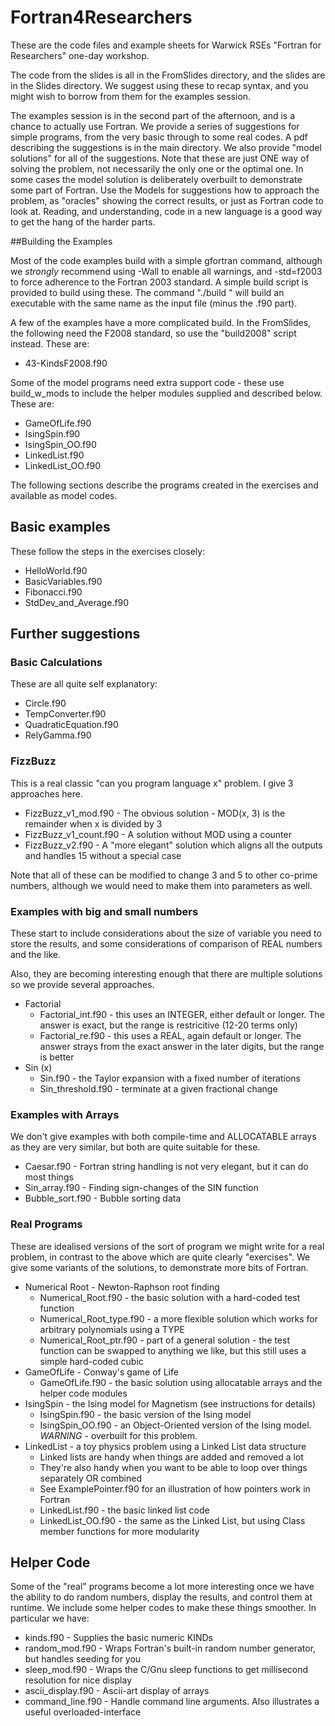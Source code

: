 # Fortran4Researchers

These are the code files and example sheets for Warwick RSEs "Fortran for Researchers"
one-day workshop.

The code from the slides is all in the FromSlides directory, and the slides are in the Slides directory.
We suggest using these to recap syntax, and you might wish to borrow from them for the examples session.

The examples session is in the second part of the afternoon, and is a chance to actually use Fortran.
We provide a series of suggestions for simple programs, from
the very basic through to some real codes. A pdf describing the suggestions is in the main directory.
We also provide "model solutions" for all of the suggestions. Note that these are just ONE way of
solving the problem, not necessarily the only one or the optimal one. In some cases the model solution
is deliberately overbuilt to demonstrate some part of Fortran. Use the Models for suggestions how
to approach the problem, as "oracles" showing the correct results, or just as Fortran code to
look at. Reading, and understanding, code in a new language is a good way to get the hang of the
harder parts.

##Building the Examples

Most of the code examples build with a simple gfortran command, although we *strongly* recommend
using -Wall to enable all warnings, and -std=f2003 to force adherence to the Fortran 2003 standard.
A simple build script is provided to build using these. The command "./build <name of f90 file>"
will build an executable with the same name as the input file (minus the .f90 part).

A few of the examples have a more complicated build. In the FromSlides, the following need the F2008
standard, so use the "build2008" script instead. These are:
* 43-KindsF2008.f90

Some of the model programs need extra support code -
these use build\_w\_mods to include the helper modules supplied and described below. These are:

* GameOfLife.f90
* IsingSpin.f90
* IsingSpin\_OO.f90
* LinkedList.f90
* LinkedList\_OO.f90

The following sections describe the programs created in the exercises and available
as model codes.

## Basic examples
These follow the steps in the exercises closely:

* HelloWorld.f90
* BasicVariables.f90
* Fibonacci.f90
* StdDev\_and\_Average.f90

## Further suggestions

### Basic Calculations
These are all quite self explanatory:

* Circle.f90
* TempConverter.f90
* QuadraticEquation.f90
* RelyGamma.f90

### FizzBuzz
This is a real classic "can you program language x" problem. I give 3 approaches here.

* FizzBuzz\_v1\_mod.f90 - The obvious solution - MOD(x, 3) is the remainder when x is divided by 3
* FizzBuzz\_v1\_count.f90 - A solution without MOD using a counter
* FizzBuzz\_v2.f90 - A "more elegant" solution which aligns all the outputs and handles 15 without a special case

Note that all of these can be modified to change 3 and 5 to other co-prime numbers, although we would need to make them into parameters as well.

### Examples with big and small numbers
These start to include considerations about the size of variable
you need to store the results, and some considerations of comparison
of REAL numbers and the like.

Also, they are becoming interesting enough that there are multiple solutions
so we provide several approaches.

* Factorial
    * Factorial\_int.f90 - this uses an INTEGER, either default or longer. The answer is exact, but the range is restricitive (12-20 terms only)
    * Factorial\_re.f90 - this uses a REAL, again default or longer. The answer strays from the exact answer in the later digits, but the range is better
* Sin (x)
    * Sin.f90 - the Taylor expansion with a fixed number of iterations
    * Sin\_threshold.f90 - terminate at a given fractional change


### Examples with Arrays
We don't give examples with both compile-time and ALLOCATABLE arrays
as they are very similar, but both are quite suitable for these.

* Caesar.f90 - Fortran string handling is not very elegant, but it can do most things
* Sin\_array.f90 - Finding sign-changes of the SIN function
* Bubble\_sort.f90 - Bubble sorting data

### Real Programs
These are idealised versions of the sort of program we might write for a real problem, in
contrast to the above which are quite clearly "exercises". We give some variants of
the solutions, to demonstrate more bits of Fortran.

* Numerical Root - Newton-Raphson root finding
    * Numerical\_Root.f90 - the basic solution with a hard-coded test function
    * Numerical\_Root\_type.f90 - a more flexible solution which works for arbitrary polynomials using a TYPE
    * Numerical\_Root\_ptr.f90 - part of a general solution - the test function can be swapped to anything we like, but this still uses a simple hard-coded cubic
* GameOfLife - Conway's game of Life
    * GameOfLife.f90 - the basic solution using allocatable arrays and the helper code modules
* IsingSpin - the Ising model for Magnetism (see instructions for details)
    * IsingSpin.f90 - the basic version of the Ising model
    * IsingSpin\_OO.f90 - an Object-Oriented version of the Ising model. *WARNING* - overbuilt for this problem.
* LinkedList - a toy physics problem using a Linked List data structure
    * Linked lists are handy when things are added and removed a lot
    * They're also handy when you want to be able to loop over things separately OR combined
    * See ExamplePointer.f90 for an illustration of how pointers work in Fortran
    * LinkedList.f90 - the basic linked list code
    * LinkedList\_OO.f90 - the same as the Linked List, but using Class member functions for more modularity

## Helper Code

Some of the "real" programs become a lot more interesting once we have the ability to do
random numbers, display the results, and control them at runtime. We include some helper
codes to make these things smoother. In particular we have:

* kinds.f90 - Supplies the basic numeric KINDs
* random\_mod.f90 - Wraps Fortran's built-in random number generator, but handles seeding for you
* sleep\_mod.f90 - Wraps the C/Gnu sleep functions to get millisecond resolution for nice display
* ascii\_display.f90 - Ascii-art display of arrays
* command\_line.f90 - Handle command line arguments. Also illustrates a useful overloaded-interface


